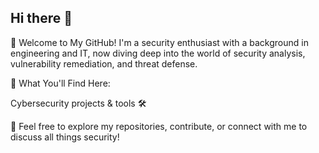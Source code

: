 ## Hi there 👋

👋 Welcome to My GitHub!
I'm a security enthusiast with a background in engineering and IT, now diving deep into the world of security analysis, vulnerability remediation, and threat defense. 

🔐 What You'll Find Here:

Cybersecurity projects & tools 🛠️

🚀 Feel free to explore my repositories, contribute, or connect with me to discuss all things security!
